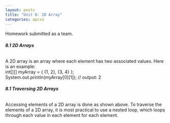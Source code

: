 ```yaml
---
layout: posts
title: "Unit 8: 2D Array"
categories: apcsa
---
```

Homework submitted as a team.<br>
<h6><b>8.1 2D Arrays</b></h6>
A 2D array is an array where each element has two associated values. Here is an example:<br>
int[][] myArray = { {1, 2}, {3, 4} };<br>
System.out.println(myArray[0][1]); // output: 2
<h6><b>8.1 Traversing 2D Arrays</b></h6>
Accessing elements of a 2D array is done as shown above. To traverse the elements of a 2D array, it is most practical to use a nested loop, which loops through each value in each element for each element.